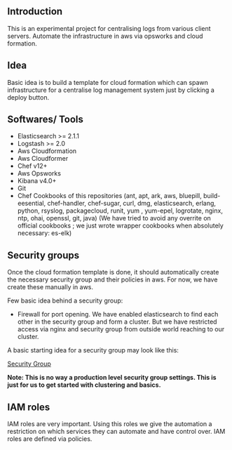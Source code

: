 ## Introduction

This is an experimental project for centralising logs from various client servers. Automate the infrastructure in aws via opsworks and cloud formation.

## Idea

Basic idea is to build a template for cloud formation which can spawn infrastructure for a centralise log management system just by clicking a deploy button.

## Softwares/ Tools

 - Elasticsearch >= 2.1.1
 - Logstash 	 >= 2.0
 - Aws Cloudformation
 - Aws Cloudformer
 - Chef v12+
 - Aws Opsworks
 - Kibana v4.0+
 - Git
 - Chef Cookbooks of this repositories (ant, apt, ark, aws, bluepill, build-eesential, chef-handler, chef-sugar, curl, dmg, elasticsearch, erlang, python, rsyslog, packagecloud, runit, yum , yum-epel, logrotate, nginx, ntp, ohai, openssl, git, java) 
 (We have tried to avoid any overrite on official cookbooks ; we just wrote wrapper cookbooks when absolutely necessary: es-elk)

 ## Security groups

 Once the cloud formation template is done, it should automatically create the necessary security group and their policies in aws. For now, we have create these manually in aws. 

 Few basic idea behind a security group:

 - Firewall for port opening. We have enabled elasticsearch to find each other in the security group and form a cluster. But we have restricted access via nginx and security group from outside world reaching to our cluster.

 A basic starting idea for a security group may look like this:

 [Security Group](/assets/img/security-extension1.png "Basic Security Group")

 
__Note: This is no way a production level security group settings. This is just for us to get started with clustering and basics.__


## IAM roles

IAM roles are very important. Using this roles we give the automation a restriction on which services they can automate and have control over. IAM roles are defined via policies. 